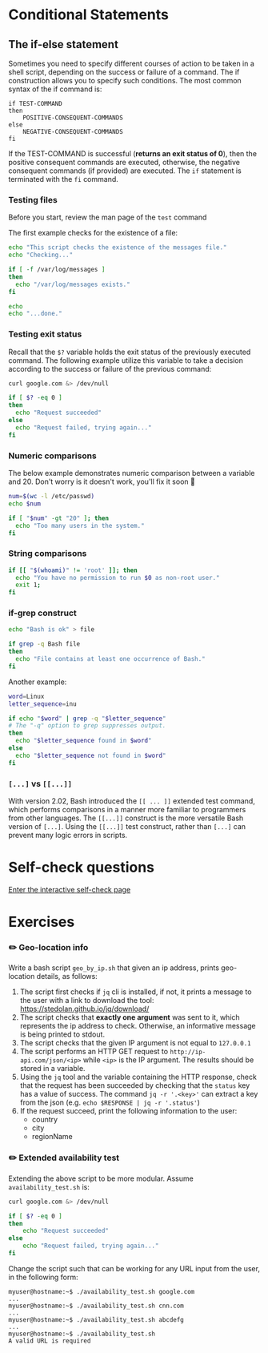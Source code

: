 # Conditional Statements

## The if-else statement

Sometimes you need to specify different courses of action to be taken in a shell script, depending on the success or failure of a command. The if construction allows you to specify such conditions.
The most common syntax of the if command is:

```text
if TEST-COMMAND
then
    POSITIVE-CONSEQUENT-COMMANDS
else
    NEGATIVE-CONSEQUENT-COMMANDS
fi
```

If the TEST-COMMAND is successful (**returns an exit status of 0**), then the positive consequent commands are executed, otherwise, the negative consequent commands (if provided) are executed.
The `if` statement is terminated with the `fi` command.

### Testing files

Before you start, review the man page of the `test` command

The first example checks for the existence of a file:

```bash
echo "This script checks the existence of the messages file."
echo "Checking..."

if [ -f /var/log/messages ]
then
  echo "/var/log/messages exists."
fi

echo
echo "...done."
```

### Testing exit status

Recall that the `$?` variable holds the exit status of the previously executed command. The following example utilize this variable to take a decision according to the success or failure of the previous command:

```bash
curl google.com &> /dev/null

if [ $? -eq 0 ]
then
  echo "Request succeeded"
else
  echo "Request failed, trying again..."
fi
```

### Numeric comparisons

The below example demonstrates numeric comparison between a variable and 20. Don't worry is it doesn't work, you'll fix it soon 🙂

```bash
num=$(wc -l /etc/passwd)
echo $num

if [ "$num" -gt "20" ]; then
  echo "Too many users in the system."
fi
```

### String comparisons

```bash
if [[ "$(whoami)" != 'root' ]]; then
  echo "You have no permission to run $0 as non-root user."
  exit 1;
fi
```

### if-grep construct

```bash
echo "Bash is ok" > file

if grep -q Bash file
then
  echo "File contains at least one occurrence of Bash."
fi
```

Another example:

```bash
word=Linux
letter_sequence=inu

if echo "$word" | grep -q "$letter_sequence"
# The "-q" option to grep suppresses output.
then
  echo "$letter_sequence found in $word"
else
  echo "$letter_sequence not found in $word"
fi
```

### `[...]` vs `[[...]]`

With version 2.02, Bash introduced the `[[ ... ]]` extended test command, which performs comparisons in a manner more familiar to programmers from other languages. The `[[...]]` construct is the more versatile Bash version of `[...]`. Using the `[[...]]` test construct, rather than `[...]` can prevent many logic errors in scripts.

# Self-check questions

[Enter the interactive self-check page](https://alonitac.github.io/DevOpsBootcampUPES/multichoice-questions/bash_conditional_statements.html)


# Exercises

### :pencil2: Geo-location info

Write a bash script `geo_by_ip.sh` that given an ip address, prints geo-location details, as follows:

1. The script first checks if `jq` cli is installed, if not, it prints a message to the user with a link to download the tool: https://stedolan.github.io/jq/download/
2. The script checks that **exactly one argument** was sent to it, which represents the ip address to check. Otherwise, an informative message is being printed to stdout.
3. The script checks that the given IP argument is not equal to `127.0.0.1`
4. The script performs an HTTP GET request to `http://ip-api.com/json/<ip>` while `<ip>` is the IP argument. The results should be stored in a variable.
5. Using the `jq` tool and the variable containing the HTTP response, check that the request has been succeeded by checking that the `status` key has a value of success. The command `jq -r '.<key>'` can extract a key from the json (e.g. `echo $RESPONSE | jq -r '.status'`)
6. If the request succeed, print the following information to the user:
   - country
   - city
   - regionName

### :pencil2: Extended availability test

Extending the above script to be more modular. Assume `availability_test.sh` is:

```bash
curl google.com &> /dev/null

if [ $? -eq 0 ]
then
    echo "Request succeeded"
else
    echo "Request failed, trying again..."
fi
```

Change the script such that can be working for any URL input from the user, in the following form:

```console
myuser@hostname:~$ ./availability_test.sh google.com
...
myuser@hostname:~$ ./availability_test.sh cnn.com
...
myuser@hostname:~$ ./availability_test.sh abcdefg
...
myuser@hostname:~$ ./availability_test.sh
A valid URL is required
```

